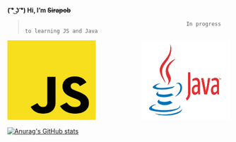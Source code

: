**( ͡° ͜ʖ ͡°) Hi,  I’m ~~Sirapob~~**
>                                                        In progress to learning JS and Java

<span>
<img src="JS.png" style="width:200px;height:180px;">
<img align="right"src="Java.jpg" style="width:200px;height:180px;">
</span>


[![Anurag's GitHub stats](https://github-readme-stats.vercel.app/api?username=fluffyhugger)](https://github.com/Sirapob/github-readme-stats)

